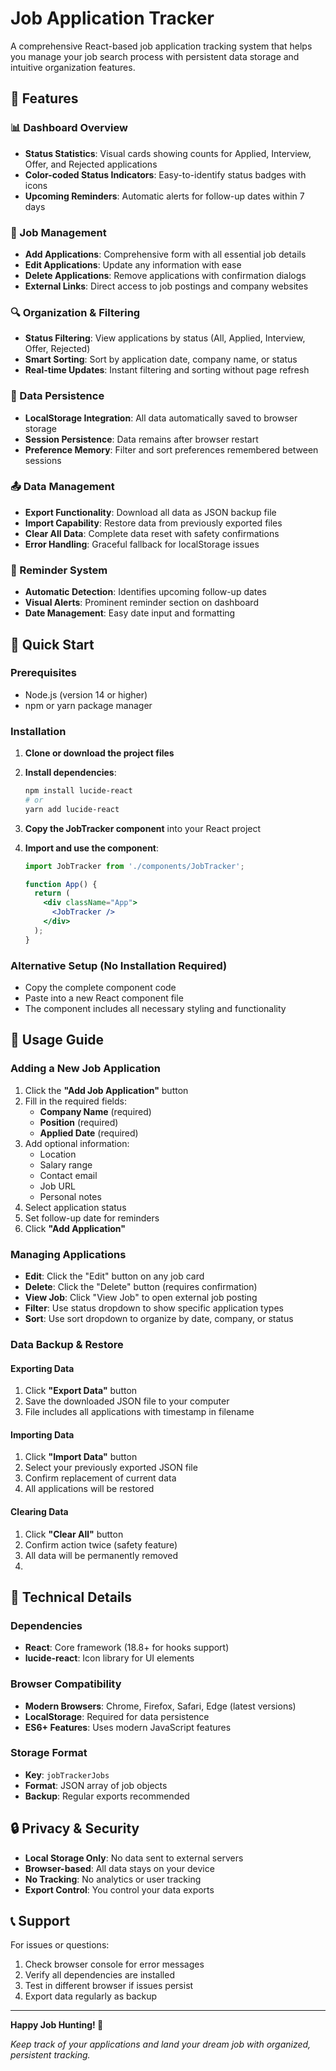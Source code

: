 # Job Application Tracker

A comprehensive React-based job application tracking system that helps you manage your job search process with persistent data storage and intuitive organization features.

## 🌟 Features

### 📊 Dashboard Overview
- **Status Statistics**: Visual cards showing counts for Applied, Interview, Offer, and Rejected applications
- **Color-coded Status Indicators**: Easy-to-identify status badges with icons
- **Upcoming Reminders**: Automatic alerts for follow-up dates within 7 days

### 📝 Job Management
- **Add Applications**: Comprehensive form with all essential job details
- **Edit Applications**: Update any information with ease
- **Delete Applications**: Remove applications with confirmation dialogs
- **External Links**: Direct access to job postings and company websites

### 🔍 Organization & Filtering
- **Status Filtering**: View applications by status (All, Applied, Interview, Offer, Rejected)
- **Smart Sorting**: Sort by application date, company name, or status
- **Real-time Updates**: Instant filtering and sorting without page refresh

### 💾 Data Persistence
- **LocalStorage Integration**: All data automatically saved to browser storage
- **Session Persistence**: Data remains after browser restart
- **Preference Memory**: Filter and sort preferences remembered between sessions

### 📤 Data Management
- **Export Functionality**: Download all data as JSON backup file
- **Import Capability**: Restore data from previously exported files
- **Clear All Data**: Complete data reset with safety confirmations
- **Error Handling**: Graceful fallback for localStorage issues

### 📅 Reminder System
- **Automatic Detection**: Identifies upcoming follow-up dates
- **Visual Alerts**: Prominent reminder section on dashboard
- **Date Management**: Easy date input and formatting

## 🚀 Quick Start

### Prerequisites
- Node.js (version 14 or higher)
- npm or yarn package manager

### Installation

1. **Clone or download the project files**
2. **Install dependencies**:
   ```bash
   npm install lucide-react
   # or
   yarn add lucide-react
   ```

3. **Copy the JobTracker component** into your React project

4. **Import and use the component**:
   ```jsx
   import JobTracker from './components/JobTracker';
   
   function App() {
     return (
       <div className="App">
         <JobTracker />
       </div>
     );
   }
   ```

### Alternative Setup (No Installation Required)
- Copy the complete component code
- Paste into a new React component file
- The component includes all necessary styling and functionality

## 📱 Usage Guide

### Adding a New Job Application

1. Click the **"Add Job Application"** button
2. Fill in the required fields:
   - **Company Name** (required)
   - **Position** (required)
   - **Applied Date** (required)
3. Add optional information:
   - Location
   - Salary range
   - Contact email
   - Job URL
   - Personal notes
4. Select application status
5. Set follow-up date for reminders
6. Click **"Add Application"**

### Managing Applications

- **Edit**: Click the "Edit" button on any job card
- **Delete**: Click the "Delete" button (requires confirmation)
- **View Job**: Click "View Job" to open external job posting
- **Filter**: Use status dropdown to show specific application types
- **Sort**: Use sort dropdown to organize by date, company, or status

### Data Backup & Restore

#### Exporting Data
1. Click **"Export Data"** button
2. Save the downloaded JSON file to your computer
3. File includes all applications with timestamp in filename

#### Importing Data
1. Click **"Import Data"** button
2. Select your previously exported JSON file
3. Confirm replacement of current data
4. All applications will be restored

#### Clearing Data
1. Click **"Clear All"** button
2. Confirm action twice (safety feature)
3. All data will be permanently removed
4. 
## 🔧 Technical Details

### Dependencies
- **React**: Core framework (18.8+ for hooks support)
- **lucide-react**: Icon library for UI elements

### Browser Compatibility
- **Modern Browsers**: Chrome, Firefox, Safari, Edge (latest versions)
- **LocalStorage**: Required for data persistence
- **ES6+ Features**: Uses modern JavaScript features

### Storage Format
- **Key**: `jobTrackerJobs`
- **Format**: JSON array of job objects
- **Backup**: Regular exports recommended

## 🔒 Privacy & Security

- **Local Storage Only**: No data sent to external servers
- **Browser-based**: All data stays on your device
- **No Tracking**: No analytics or user tracking
- **Export Control**: You control your data exports

## 📞 Support

For issues or questions:
1. Check browser console for error messages
2. Verify all dependencies are installed
3. Test in different browser if issues persist
4. Export data regularly as backup

---

**Happy Job Hunting! 🎯**

*Keep track of your applications and land your dream job with organized, persistent tracking.*
